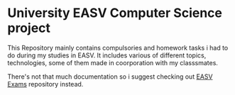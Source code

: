 # University EASV Computer Science project
This Repository mainly contains compulsories and homework tasks i had to do during my studies in EASV. It includes various of different topics, technologies, some of them made in coorporation with my classsmates.

There's not that much documentation so i suggest checking out [EASV Exams](https://github.com/Armandulis/EASV-Computer-Science-Exams) repository instead.
 
